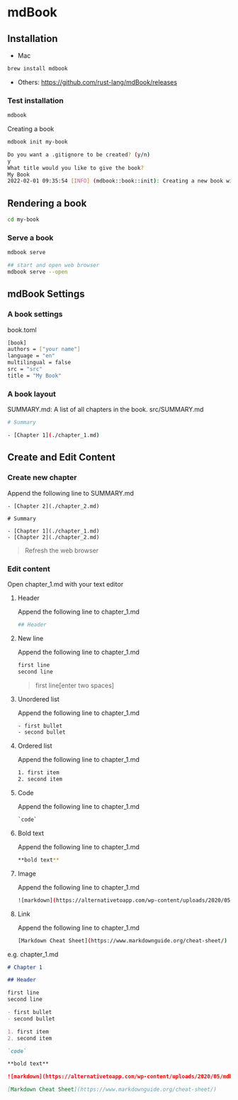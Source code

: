 # mdBook

## Installation

- Mac

```sh
brew install mdbook
```

- Others: https://github.com/rust-lang/mdBook/releases

### Test installation

```sh
mdbook
```

Creating a book

```sh
mdbook init my-book
```

```sh
Do you want a .gitignore to be created? (y/n)
y
What title would you like to give the book?
My Book
2022-02-01 09:35:54 [INFO] (mdbook::book::init): Creating a new book with stub content
```

## Rendering a book

```sh
cd my-book
```

### Serve a book

```sh
mdbook serve
```

```sh
## start and open web browser
mdbook serve --open
```

## mdBook Settings

### A book settings

book.toml

```sh
[book]
authors = ["your name"]
language = "en"
multilingual = false
src = "src"
title = "My Book"
```

### A book layout

SUMMARY.md: A list of all chapters in the book.
src/SUMMARY.md

```sh
# Summary

- [Chapter 1](./chapter_1.md)
```

## Create and Edit Content

### Create new chapter

Append the following line to SUMMARY.md

```
- [Chapter 2](./chapter_2.md)
```

```
# Summary

- [Chapter 1](./chapter_1.md)
- [Chapter 2](./chapter_2.md)
```

> Refresh the web browser

### Edit content

Open chapter_1.md with your text editor

1. Header

   Append the following line to chapter_1.md

   ```sh
   ## Header
   ```

2. New line

   Append the following line to chapter_1.md

   ```sh
   first line
   second line
   ```

   > first line[enter two spaces]

3. Unordered list

   Append the following line to chapter_1.md

   ```sh
   - first bullet
   - second bullet
   ```

4. Ordered list

   Append the following line to chapter_1.md

   ```sh
   1. first item
   2. second item
   ```

5. Code

   Append the following line to chapter_1.md

   ```sh
   `code`
   ```

6. Bold text

   Append the following line to chapter_1.md

   ```sh
   **bold text**
   ```

7. Image

   Append the following line to chapter_1.md

   ```sh
   ![markdown](https://alternativetoapp.com/wp-content/uploads/2020/05/mdbook_158088.png)
   ```

8. Link

   Append the following line to chapter_1.md

   ```sh
   [Markdown Cheat Sheet](https://www.markdownguide.org/cheat-sheet/)
   ```

e.g. chapter_1.md

```md
# Chapter 1

## Header

first line  
second line

- first bullet
- second bullet

1. first item
2. second item

`code`

**bold text**

![markdown](https://alternativetoapp.com/wp-content/uploads/2020/05/mdbook_158088.png)

[Markdown Cheat Sheet](https://www.markdownguide.org/cheat-sheet/)
```
